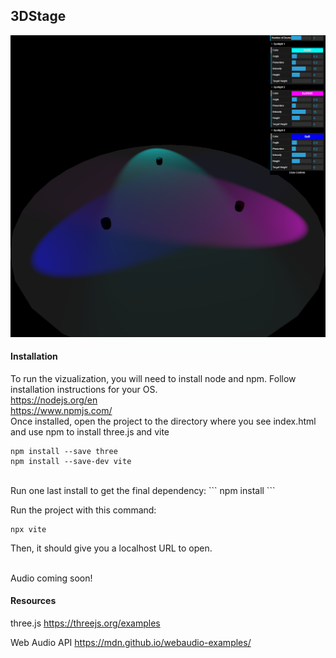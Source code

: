 ## 3DStage

![3D Stage](src/screenshot.png)

#### Installation
To run the vizualization, you will need to install node and npm. Follow installation instructions for your OS.
<br>
https://nodejs.org/en
<br>
https://www.npmjs.com/
<br>
Once installed, open the project to the directory where you see index.html and use npm to install three.js and vite
```
npm install --save three
npm install --save-dev vite
```
<br>
Run one last install to get the final dependency:
```
npm install
```

Run the project with this command:
```
npx vite
```

Then, it should give you a localhost URL to open. 

<br>
Audio coming soon!

#### Resources
three.js
https://threejs.org/examples
<br>

Web Audio API
https://mdn.github.io/webaudio-examples/
<br>

